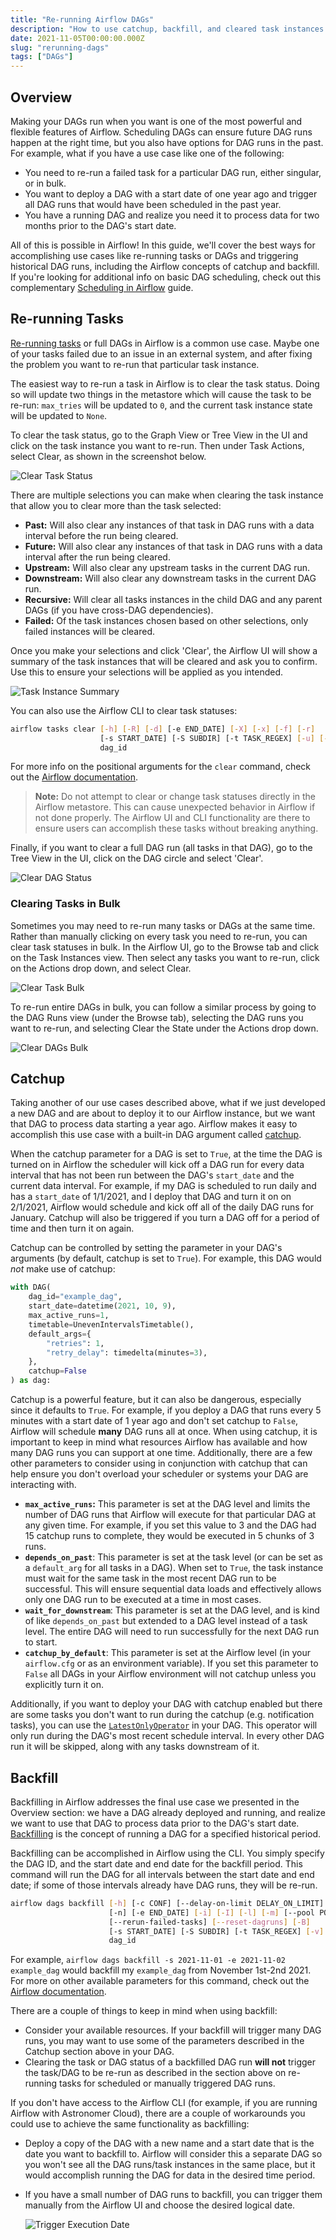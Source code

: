 ```yaml
---
title: "Re-running Airflow DAGs"
description: "How to use catchup, backfill, and cleared task instances in Airflow."
date: 2021-11-05T00:00:00.000Z
slug: "rerunning-dags"
tags: ["DAGs"]
---
```


## Overview

Making your DAGs run when you want is one of the most powerful and flexible features of Airflow. Scheduling DAGs can ensure future DAG runs happen at the right time, but you also have options for DAG runs in the past. For example, what if you have a use case like one of the following:

- You need to re-run a failed task for a particular DAG run, either singular, or in bulk.
- You want to deploy a DAG with a start date of one year ago and trigger all DAG runs that would have been scheduled in the past year.
- You have a running DAG and realize you need it to process data for two months prior to the DAG's start date.

All of this is possible in Airflow! In this guide, we'll cover the best ways for accomplishing use cases like re-running tasks or DAGs and triggering historical DAG runs, including the Airflow concepts of catchup and backfill. If you're looking for additional info on basic DAG scheduling, check out this complementary [Scheduling in Airflow](https://www.astronomer.io/guides/scheduling-in-airflow) guide.

## Re-running Tasks

[Re-running tasks](https://airflow.apache.org/docs/apache-airflow/stable/dag-run.html#re-run-tasks) or full DAGs in Airflow is a common use case. Maybe one of your tasks failed due to an issue in an external system, and after fixing the problem you want to re-run that particular task instance.

The easiest way to re-run a task in Airflow is to clear the task status. Doing so will update two things in the metastore which will cause the task to be re-run: `max_tries` will be updated to `0`, and the current task instance state will be updated to `None`.

To clear the task status, go to the Graph View or Tree View in the UI and click on the task instance you want to re-run. Then under Task Actions, select Clear, as shown in the screenshot below. 

![Clear Task Status](https://assets2.astronomer.io/main/guides/re-running-dags/clear_tasks_ui.png)

There are multiple selections you can make when clearing the task instance that allow you to clear more than the task selected:

- **Past:** Will also clear any instances of that task in DAG runs with a data interval before the run being cleared.
- **Future:** Will also clear any instances of that task in DAG runs with a data interval after the run being cleared.
- **Upstream:** Will also clear any upstream tasks in the current DAG run.
- **Downstream:** Will also clear any downstream tasks in the current DAG run.
- **Recursive:** Will clear all tasks instances in the child DAG and any parent DAGs (if you have cross-DAG dependencies).
- **Failed:** Of the task instances chosen based on other selections, only failed instances will be cleared.

Once you make your selections and click 'Clear', the Airflow UI will show a summary of the task instances that will be cleared and ask you to confirm. Use this to ensure your selections will be applied as you intended.

![Task Instance Summary](https://assets2.astronomer.io/main/guides/re-running-dags/task_instance_confirmation.png)

You can also use the Airflow CLI to clear task statuses:

``` bash
airflow tasks clear [-h] [-R] [-d] [-e END_DATE] [-X] [-x] [-f] [-r]
                    [-s START_DATE] [-S SUBDIR] [-t TASK_REGEX] [-u] [-y]
                    dag_id
```

For more info on the positional arguments for the `clear` command, check out the [Airflow documentation](https://airflow.apache.org/docs/apache-airflow/stable/cli-and-env-variables-ref.html#clear).

> **Note:** Do not attempt to clear or change task statuses directly in the Airflow metastore. This can cause unexpected behavior in Airflow if not done properly. The Airflow UI and CLI functionality are there to ensure users can accomplish these tasks without breaking anything.

Finally, if you want to clear a full DAG run (all tasks in that DAG), go to the Tree View in the UI, click on the DAG circle and select 'Clear'. 

![Clear DAG Status](https://assets2.astronomer.io/main/guides/re-running-dags/clear_dag_ui.png)

### Clearing Tasks in Bulk

Sometimes you may need to re-run many tasks or DAGs at the same time. Rather than manually clicking on every task you need to re-run, you can clear task statuses in bulk. In the Airflow UI, go to the Browse tab and click on the Task Instances view. Then select any tasks you want to re-run, click on the Actions drop down, and select Clear.

![Clear Task Bulk](https://assets2.astronomer.io/main/guides/re-running-dags/bulk_clear_tasks.png)

To re-run entire DAGs in bulk, you can follow a similar process by going to the DAG Runs view (under the Browse tab), selecting the DAG runs you want to re-run, and selecting Clear the State under the Actions drop down.

![Clear DAGs Bulk](https://assets2.astronomer.io/main/guides/re-running-dags/bulk_clear_dags.png)

## Catchup

Taking another of our use cases described above, what if we just developed a new DAG and are about to deploy it to our Airflow instance, but we want that DAG to process data starting a year ago. Airflow makes it easy to accomplish this use case with a built-in DAG argument called [catchup](https://airflow.apache.org/docs/apache-airflow/stable/dag-run.html#catchup).

When the catchup parameter for a DAG is set to `True`, at the time the DAG is turned on in Airflow the scheduler will kick off a DAG run for every data interval that has not been run between the DAG's `start_date` and the current data interval. For example, if my DAG is scheduled to run daily and has a `start_date` of 1/1/2021, and I deploy that DAG and turn it on on 2/1/2021, Airflow would schedule and kick off all of the daily DAG runs for January. Catchup will also be triggered if you turn a DAG off for a period of time and then turn it on again.

Catchup can be controlled by setting the parameter in your DAG's arguments (by default, catchup is set to `True`). For example, this DAG would *not* make use of catchup:

```python
with DAG(
    dag_id="example_dag",
    start_date=datetime(2021, 10, 9), 
    max_active_runs=1,
    timetable=UnevenIntervalsTimetable(),
    default_args={
        "retries": 1,
        "retry_delay": timedelta(minutes=3),
    },
    catchup=False
) as dag:
```

Catchup is a powerful feature, but it can also be dangerous, especially since it defaults to `True`. For example, if you deploy a DAG that runs every 5 minutes with a start date of 1 year ago and don't set catchup to `False`, Airflow will schedule **many** DAG runs all at once. When using catchup, it is important to keep in mind what resources Airflow has available and how many DAG runs you can support at one time. Additionally, there are a few other parameters to consider using in conjunction with catchup that can help ensure you don't overload your scheduler or systems your DAG are interacting with.

- **`max_active_runs`:** This parameter is set at the DAG level and limits the number of DAG runs that Airflow will execute for that particular DAG at any given time. For example, if you set this value to 3 and the DAG had 15 catchup runs to complete, they would be executed in 5 chunks of 3 runs.
- **`depends_on_past`**: This parameter is set at the task level (or can be set as a `default_arg` for all tasks in a DAG). When set to `True`, the task instance must wait for the same task in the most recent DAG run to be successful. This will ensure sequential data loads and effectively allows only one DAG run to be executed at a time in most cases.
- **`wait_for_downstream`**: This parameter is set at the DAG level, and is kind of like `depends_on_past` but extended to a DAG level instead of a task level. The entire DAG will need to run successfully for the next DAG run to start.
- **`catchup_by_default`**: This parameter is set at the Airflow level (in your `airflow.cfg` or as an environment variable). If you set this parameter to `False` all DAGs in your Airflow environment will not catchup unless you explicitly turn it on.

Additionally, if you want to deploy your DAG with catchup enabled but there are some tasks you don't want to run during the catchup (e.g. notification tasks), you can use the [`LatestOnlyOperator`](https://registry.astronomer.io/providers/apache-airflow/modules/latestonlyoperator) in your DAG. This operator will only run during the DAG's most recent schedule interval. In every other DAG run it will be skipped, along with any tasks downstream of it.

## Backfill

Backfilling in Airflow addresses the final use case we presented in the Overview section: we have a DAG already deployed and running, and realize we want to use that DAG to process data prior to the DAG's start date. [Backfilling](https://airflow.apache.org/docs/apache-airflow/stable/dag-run.html#backfill) is the concept of running a DAG for a specified historical period.

Backfilling can be accomplished in Airflow using the CLI. You simply specify the DAG ID, and the start date and end date for the backfill period. This command will run the DAG for all intervals between the start date and end date; if some of those intervals already have DAG runs, they will be re-run.

```bash
airflow dags backfill [-h] [-c CONF] [--delay-on-limit DELAY_ON_LIMIT] [-x]
                      [-n] [-e END_DATE] [-i] [-I] [-l] [-m] [--pool POOL]
                      [--rerun-failed-tasks] [--reset-dagruns] [-B]
                      [-s START_DATE] [-S SUBDIR] [-t TASK_REGEX] [-v] [-y]
                      dag_id
```

For example, `airflow dags backfill -s 2021-11-01 -e 2021-11-02 example_dag` would backfill my `example_dag` from November 1st-2nd 2021. For more on other available parameters for this command, check out the [Airflow documentation](https://airflow.apache.org/docs/apache-airflow/stable/cli-and-env-variables-ref.html#backfill). 

There are a couple of things to keep in mind when using backfill:

- Consider your available resources. If your backfill will trigger many DAG runs, you may want to use some of the parameters described in the Catchup section above in your DAG.
- Clearing the task or DAG status of a backfilled DAG run **will not** trigger the task/DAG to be re-run as described in the section above on re-running tasks for scheduled or manually triggered DAG runs.

If you don't have access to the Airflow CLI (for example, if you are running Airflow with Astronomer Cloud), there are a couple of workarounds you could use to achieve the same functionality as backfilling:

- Deploy a copy of the DAG with a new name and a start date that is the date you want to backfill to. Airflow will consider this a separate DAG so you won't see all the DAG runs/task instances in the same place, but it would accomplish running the DAG for data in the desired time period.
- If you have a small number of DAG runs to backfill, you can trigger them manually from the Airflow UI and choose the desired logical date.

    ![Trigger Execution Date](https://assets2.astronomer.io/main/guides/re-running-dags/trigger_execution_date.png)
